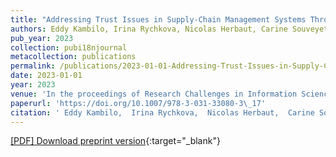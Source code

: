 ```yaml
---
title: "Addressing Trust Issues in Supply-Chain Management Systems Through Blockchain Software Patterns"
authors: Eddy Kambilo, Irina Rychkova, Nicolas Herbaut, Carine Souveyet
pub_year: 2023
collection: pubi18njournal
metacollection: publications
permalink: /publications/2023-01-01-Addressing-Trust-Issues-in-Supply-Chain-Management-Systems-Through-Blockchain-Software-Patterns
date: 2023-01-01
year: 2023
venue: 'In the proceedings of Research Challenges in Information Science: Information Science and the Connected World - 17th International Conference, RCIS 2023, Corfu, Greece, May 23-26, 2023, Proceedings'
paperurl: 'https://doi.org/10.1007/978-3-031-33080-3\_17'
citation: ' Eddy Kambilo,  Irina Rychkova,  Nicolas Herbaut,  Carine Souveyet, &quot;Addressing Trust Issues in Supply-Chain Management Systems Through Blockchain Software Patterns.&quot; In the proceedings of Research Challenges in Information Science: Information Science and the Connected World - 17th International Conference, RCIS 2023, Corfu, Greece, May 23-26, 2023, Proceedings, 2023.'
---
```

[\[PDF\] Download preprint version](https://doi.org/10.1007/978-3-031-33080-3\_17){:target="_blank"}
